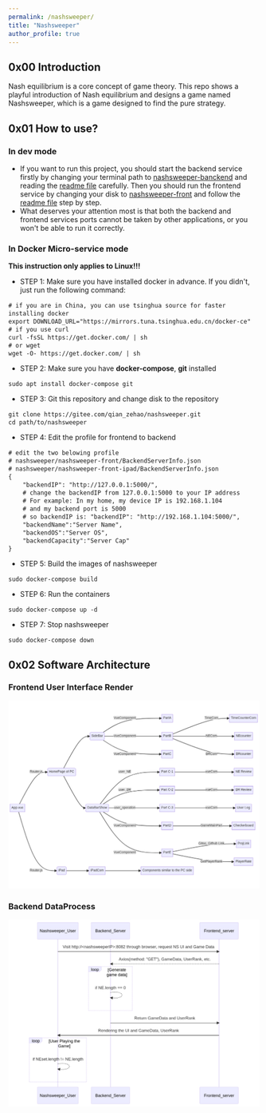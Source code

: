 ```yaml
---
permalink: /nashsweeper/
title: "Nashsweeper"
author_profile: true
---
```


## 0x00 Introduction
Nash equilibrium is a core concept of game theory. This repo shows a playful introduction of Nash equilibrium and designs a game named Nashsweeper, which is a game designed to find the pure strategy.<br>
<!-- ![](nashsweeper-front/public/JohnNash.svg) -->
## 0x01 How to use?
### In dev mode
* If you want to run this project, you should start the backend service firstly by changing your terminal path to [nashsweeper-banckend](./nashsweeper-backend/) and reading the [readme file](nashsweeper-backend/README.md) carefully. Then you should run the frontend service by changing your disk to [nashsweeper-front](./nashsweeper-front/) and follow the [readme file](nashsweeper-front/README.md) step by step.
* What deserves your attention most is that both the backend and frontend services ports cannot be taken by other applications, or you won't be able to run it correctly.
### In Docker Micro-service mode
**This instruction only applies to Linux!!!**
* STEP 1: Make sure you have installed docker in advance. If you didn't, just run the following command:
```shell
# if you are in China, you can use tsinghua source for faster installing docker
export DOWNLOAD_URL="https://mirrors.tuna.tsinghua.edu.cn/docker-ce"
# if you use curl
curl -fsSL https://get.docker.com/ | sh
# or wget
wget -O- https://get.docker.com/ | sh
```
* STEP 2: Make sure you have **docker-compose**, **git** installed
```shell
sudo apt install docker-compose git
```
* STEP 3: Git this repository and change disk to the repository
```shell
git clone https://gitee.com/qian_zehao/nashsweeper.git
cd path/to/nashsweeper
```
* STEP 4: Edit the profile for frontend to backend
```shell
# edit the two belowing profile 
# nashsweeper/nashsweeper-front/BackendServerInfo.json
# nashsweeper/nashsweeper-front-ipad/BackendServerInfo.json
{
    "backendIP": "http://127.0.0.1:5000/",
    # change the backendIP from 127.0.0.1:5000 to your IP address
    # For example: In my home, my device IP is 192.168.1.104
    # and my backend port is 5000
    # so backendIP is: "backendIP": "http://192.168.1.104:5000/",
    "backendName":"Server Name",
    "backendOS":"Server OS",
    "backendCapacity":"Server Cap"
}
```
* STEP 5: Build the images of nashsweeper
```shell
sudo docker-compose build
```
* STEP 6: Run the containers
```shell
sudo docker-compose up -d
```
* STEP 7: Stop nashsweeper
```shell
sudo docker-compose down
```
## 0x02 Software Architecture
### Frontend User Interface Render
![](/images/nashsweeper/NSfront.png)
### Backend DataProcess
![](/images/nashsweeper/NSback.png)